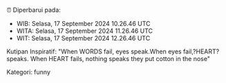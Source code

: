 ⏰ Diperbarui pada:
- WIB: Selasa, 17 September 2024 10.26.46 UTC
- WITA: Selasa, 17 September 2024 11.26.46 UTC
- WIT: Selasa, 17 September 2024 12.26.46 UTC

Kutipan Inspiratif:
"When WORDS fail, eyes speak.When eyes fail,?HEART? speaks. When HEART fails, nothing speaks they put cotton in the nose"


Kategori: funny

